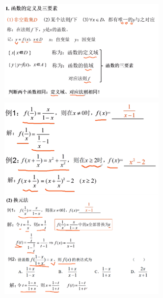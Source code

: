 ![](../../photo/Pasted%20image%2020240319182002.png)

![](../../photo/Pasted%20image%2020240319183747.png)
![](../../photo/Pasted%20image%2020240319183812.png)


